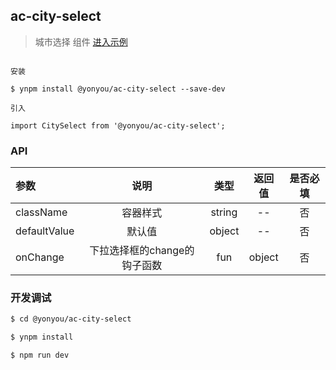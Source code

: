 ## ac-city-select

>  城市选择 组件 [进入示例](https://tinper-acs.github.io/ac-city-select/)


```

安装

$ ynpm install @yonyou/ac-city-select --save-dev

引入

import CitySelect from '@yonyou/ac-city-select';

```


### API

|参数|说明|类型|返回值|是否必填|
|:--|:---:|:--:|:---:|:---:|
|className|容器样式|string| -- | 否 |
|defaultValue|默认值|object| -- | 否 |
|onChange|下拉选择框的change的钩子函数|fun| object | 否 |


### 开发调试

```sh
$ cd @yonyou/ac-city-select

$ ynpm install

$ npm run dev

```
